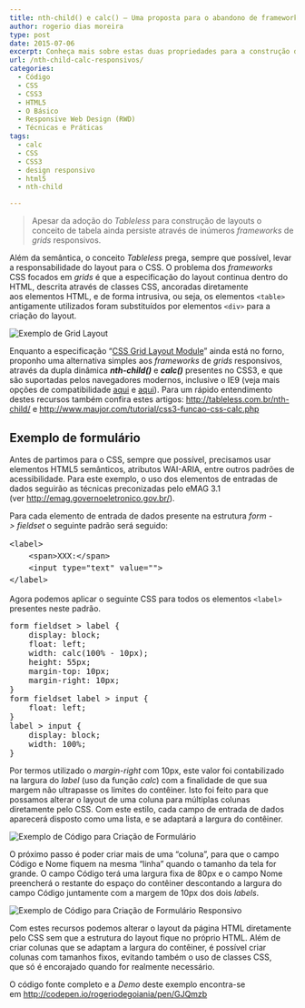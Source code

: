 ```yaml
---
title: nth-child() e calc() – Uma proposta para o abandono de frameworks de grids responsivos
author: rogerio dias moreira
type: post
date: 2015-07-06
excerpt: Conheça mais sobre estas duas propriedades para a construção de layouts responsivos sem o utilizar frameworks de grids.
url: /nth-child-calc-responsivos/
categories:
  - Código
  - CSS
  - CSS3
  - HTML5
  - O Básico
  - Responsive Web Design (RWD)
  - Técnicas e Práticas
tags:
  - calc
  - CSS
  - CSS3
  - design responsivo
  - html5
  - nth-child

---
```

> Apesar da adoção do _Tableless_ para construção de layouts o conceito de tabela ainda persiste através de inúmeros _frameworks_ de _grids_ responsivos.

Além da semântica, o conceito _Tableless_ prega, sempre que possível, levar a responsabilidade do layout para o CSS. O problema dos _frameworks_ CSS focados em _grids_ é que a especificação do layout continua dentro do HTML, descrita através de classes CSS, ancoradas diretamente aos elementos HTML, e de forma intrusiva, ou seja, os elementos `<table>` antigamente utilizados foram substituídos por elementos `<div>` para a criação do layout.

![Exemplo de Grid Layout](http://tableless.com.br/uploads/2015/07/gridLayout.png)

Enquanto a especificação &#8220;<a href="http://www.w3.org/TR/css3-grid-layout/" target="_blank">CSS Grid Layout Module</a>&#8221; ainda está no forno, proponho uma alternativa simples aos _frameworks_ de _grids_ responsivos, através da dupla dinâmica _**nth-child()**_ e _**calc()**_ presentes no CSS3, e que são suportadas pelos navegadores modernos, inclusive o IE9 (veja mais opções de compatibilidade <a href="http://caniuse.com/#search=CALC" target="_blank">aqui</a> e <a href="http://caniuse.com/#search=nth-child" target="_blank">aqui</a>). Para um rápido entendimento destes recursos também confira estes artigos: <http://tableless.com.br/nth-child/> e <a href="http://www.maujor.com/tutorial/css3-funcao-css-calc.php" target="_blank">http://www.maujor.com/tutorial/css3-funcao-css-calc.php</a>

## Exemplo de formulário

Antes de partimos para o CSS, sempre que possível, precisamos usar elementos HTML5 semânticos, atributos WAI-ARIA, entre outros padrões de acessibilidade. Para este exemplo, o uso dos elementos de entradas de dados seguirão as técnicas preconizadas pelo eMAG 3.1 (ver <a href="http://emag.governoeletronico.gov.br/" target="_blank">http://emag.governoeletronico.gov.br/</a>).

Para cada elemento de entrada de dados presente na estrutura _form -> fieldset_ o seguinte padrão será seguido:

<pre><span style="line-height: 1.5;">&lt;label&gt;
    &lt;span&gt;XXX:&lt;/span&gt;
    &lt;input type="text" value=""&gt;
&lt;/label&gt;
</span></pre>

Agora podemos aplicar o seguinte CSS para todos os elementos `<label>` presentes neste padrão.

<pre>form fieldset &gt; label {
    display: block;
    float: left;
    width: calc(100% - 10px);
    height: 55px;
    margin-top: 10px;
    margin-right: 10px;
}
form fieldset label &gt; input {
    float: left;
}
label &gt; input {
    display: block;
    width: 100%;
}
</pre>

Por termos utilizado o _margin-right_ com 10px, este valor foi contabilizado na largura do _label_ (uso da função _calc_) com a finalidade de que sua margem não ultrapasse os limites do contêiner. Isto foi feito para que possamos alterar o layout de uma coluna para múltiplas colunas diretamente pelo CSS. Com este estilo, cada campo de entrada de dados aparecerá disposto como uma lista, e se adaptará a largura do contêiner.

![Exemplo de Código para Criação de Formulário](http://tableless.com.br/uploads/2015/07/RogerioDias-Artigo2-figura1.png)

O próximo passo é poder criar mais de uma &#8220;coluna&#8221;, para que o campo Código e Nome fiquem na mesma &#8220;linha&#8221; quando o tamanho da tela for grande. O campo Código terá uma largura fixa de 80px e o campo Nome preencherá o restante do espaço do contêiner descontando a largura do campo Código juntamente com a margem de 10px dos dois _labels_.

![Exemplo de Código para Criação de Formulário Responsivo](http://tableless.com.br/uploads/2015/07/RogerioDias-Artigo2-Figura3.png)

Com estes recursos podemos alterar o layout da página HTML diretamente pelo CSS sem que a estrutura do layout fique no próprio HTML. Além de criar colunas que se adaptam a largura do contêiner, é possível criar colunas com tamanhos fixos, evitando também o uso de classes CSS, que só é encorajado quando for realmente necessário.

O código fonte completo e a _Demo_ deste exemplo encontra-se em <a href="http://codepen.io/rogeriodegoiania/pen/GJQmzb" target="_blank">http://codepen.io/rogeriodegoiania/pen/GJQmzb</a>
